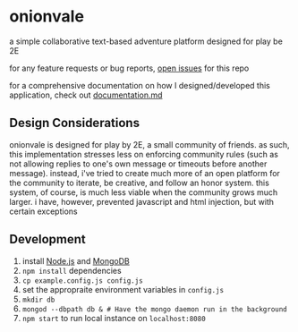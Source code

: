 # onionvale

a simple collaborative text-based adventure platform designed for play be 2E

for any feature requests or bug reports, [open issues](https://github.com/jynnie/onionvale/issues) for this repo

for a comprehensive documentation on how I designed/developed this application, check out 
[documentation.md](https://github.com/jynnie/onionvale/blob/master/documentation.md)

## Design Considerations

onionvale is designed for play by 2E, a small community of friends. as such, this implementation 
stresses less on enforcing community rules (such as not allowing replies to one's own message 
or timeouts before another message). instead, i've tried to create much more of an open platform 
for the community to iterate, be creative, and follow an honor system. this system, of course, 
is much less viable when the community grows much larger. i have, however, prevented javascript 
and html injection, but with certain exceptions

## Development

1. install [Node.js](https://nodejs.org/en/download/) and [MongoDB](https://www.mongodb.com/download-center#community)
2. `npm install` dependencies
3. `cp example.config.js config.js`
4. set the appropraite environment variables in `config.js`
4. `mkdir db`
4. `mongod --dbpath db & # Have the mongo daemon run in the background`
4. `npm start` to run local instance on `localhost:8080`
